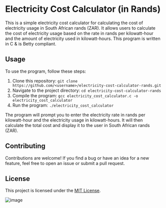 # Electricity Cost Calculator (in Rands)

This is a simple electricity cost calculator for calculating the cost of electricity usage in South African rands (ZAR). 
It allows users to calculate the cost of electricity usage based on the rate in rands per kilowatt-hour and the amount of electricity used in kilowatt-hours.
This program is written in C & is Betty compliant. 

## Usage

To use the program, follow these steps:

1. Clone this repository: `git clone https://github.com/<username>/electricity-cost-calculator-rands.git`
2. Navigate to the project directory: `cd electricity-cost-calculator-rands`
3. Compile the program: `gcc electricity_cost_calculator.c -o electricity_cost_calculator`
4. Run the program: `./electricity_cost_calculator`

The program will prompt you to enter the electricity rate in rands per kilowatt-hour and the electricity usage in kilowatt-hours. It will then calculate the total cost and display it to the user in South African rands (ZAR).

## Contributing

Contributions are welcome! If you find a bug or have an idea for a new feature, feel free to open an issue or submit a pull request.

## License

This project is licensed under the [MIT License](LICENSE).

![image](https://user-images.githubusercontent.com/127565745/235035099-de35edf3-b194-4c7d-ade2-9417589d1876.png)
